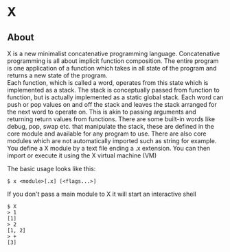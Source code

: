 # X 

## About
X is a new minimalist concatenative programming language.  Concatenative programming
is all about implicit function composition.  The entire program is one application of a 
function which takes in all state of the program and returns a new state of the program.  
Each function, which is called a word, operates from this state which is implemented as a
stack. The stack is conceptually passed from function to function, but is actually 
implemented as a static global stack. Each word can push or pop values on and off the stack
and leaves the stack arranged for the next word to operate on.  This is akin to passing 
arguments and returning return values from functions.  There are some built-in words like 
debug, pop, swap etc.  that manipulate the stack, these are defined in the core module and
available for any program to use. There are also core modules which are not automatically 
imported such as string for example. You define a X module by a text file ending a .x 
extension. You can then import or execute it using the X virtual machine (VM)

The basic usage looks like this:

`$ x <module>[.x] [<flags...>]`

If you don't pass a main module to X it will start an interactive shell

```
$ X
> 1
[1]
> 2
[1, 2]
> +
[3]
```
